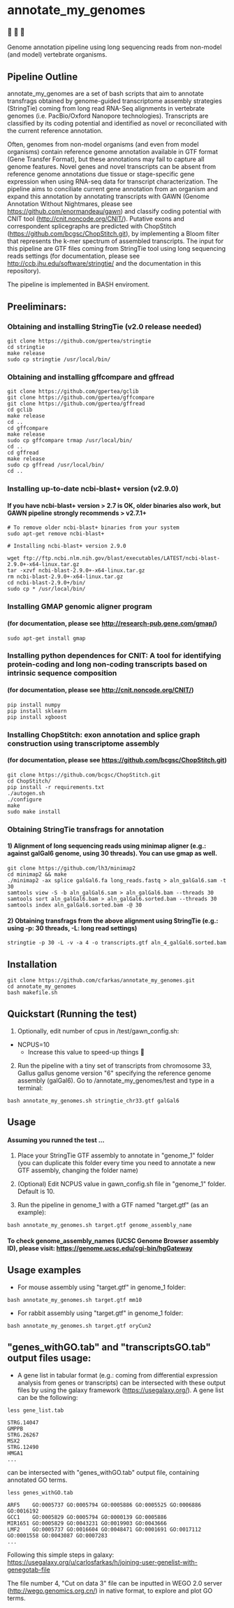 # annotate_my_genomes 
### :microscope: :hatching_chick: :hatched_chick: 
Genome annotation pipeline using long sequencing reads from non-model (and model) vertebrate organisms.

## Pipeline Outline

  annotate_my_genomes are a set of bash scripts that aim to annotate transfrags obtained by genome-guided transcriptome assembly strategies (StringTie) coming from long read RNA-Seq alignments in vertebrate genomes (i.e. PacBio/Oxford Nanopore technologies). Transcripts are classified by its coding potential and identified as novel or reconciliated with the current reference annotation.
  
  Often, genomes from non-model organisms (and even from model organisms) contain reference genome annotation available in GTF format (Gene Transfer Format), but these annotations may fail to capture all genome features. Novel genes and novel transcripts can be absent from reference genome annotations due tissue or stage-specific gene expression when using RNA-seq data for transcript characterization. The pipeline aims to conciliate current gene annotation from an organism and expand this annotation by annotating transcripts with GAWN (Genome Annotation Without Nightmares, please see https://github.com/enormandeau/gawn) and classify coding potential with CNIT tool (http://cnit.noncode.org/CNIT/). Putative exons and correspondent splicegraphs are predicted with ChopStitch (https://github.com/bcgsc/ChopStitch.git), by implementing a Bloom filter that represents the k-mer spectrum of assembled transcripts. The input for this pipeline are GTF files coming from StringTie tool using long sequencing reads settings (for documentation, please see http://ccb.jhu.edu/software/stringtie/ and the documentation in this repository). 

The pipeline is implemented in BASH enviroment.


## Preeliminars:

### Obtaining and installing StringTie (v2.0 release needed)

```
git clone https://github.com/gpertea/stringtie
cd stringtie
make release
sudo cp stringtie /usr/local/bin/
```
### Obtaining and installing gffcompare and gffread

```
git clone https://github.com/gpertea/gclib
git clone https://github.com/gpertea/gffcompare
git clone https://github.com/gpertea/gffread
cd gclib
make release
cd ..
cd gffcompare
make release
sudo cp gffcompare trmap /usr/local/bin/
cd ..
cd gffread
make release
sudo cp gffread /usr/local/bin/
cd ..
```
### Installing up-to-date ncbi-blast+ version (v2.9.0)
#### If you have ncbi-blast+ version > 2.7 is OK, older binaries also work, but GAWN pipeline strongly recommends > v2.7.1+

```
# To remove older ncbi-blast+ binaries from your system 
sudo apt-get remove ncbi-blast+

# Installing ncbi-blast+ version 2.9.0

wget ftp://ftp.ncbi.nlm.nih.gov/blast/executables/LATEST/ncbi-blast-2.9.0+-x64-linux.tar.gz
tar -xzvf ncbi-blast-2.9.0+-x64-linux.tar.gz
rm ncbi-blast-2.9.0+-x64-linux.tar.gz
cd ncbi-blast-2.9.0+/bin/
sudo cp * /usr/local/bin/ 
```
### Installing GMAP genomic aligner program 
#### (for documentation, please see http://research-pub.gene.com/gmap/)

```
sudo apt-get install gmap
```

### Installing python dependences for CNIT: A tool for identifying protein-coding and long non-coding transcripts based on intrinsic sequence composition 
#### (for documentation, please see http://cnit.noncode.org/CNIT/)

```
pip install numpy
pip install sklearn
pip install xgboost
```
### Installing ChopStitch: exon annotation and splice graph construction using transcriptome assembly
#### (for documentation, please see https://github.com/bcgsc/ChopStitch.git)

```
git clone https://github.com/bcgsc/ChopStitch.git
cd ChopStitch/
pip install -r requirements.txt
./autogen.sh
./configure
make
sudo make install
```

### Obtaining StringTie transfrags for annotation

#### 1) Alignment of long sequencing reads using minimap aligner (e.g.: against galGal6 genome, using 30 threads). You can use gmap as well. 
```
git clone https://github.com/lh3/minimap2
cd minimap2 && make
./minimap2 -ax splice galGal6.fa long_reads.fastq > aln_galGal6.sam -t 30
samtools view -S -b aln_galGal6.sam > aln_galGal6.bam --threads 30
samtools sort aln_galGal6.bam > aln_galGal6.sorted.bam --threads 30
samtools index aln_galGal6.sorted.bam -@ 30
```

#### 2) Obtaining transfrags from the above alignment using StringTie (e.g.: using -p: 30 threads, -L: long read settings)
```
stringtie -p 30 -L -v -a 4 -o transcripts.gtf aln_4_galGal6.sorted.bam
```

## Installation
  
```
git clone https://github.com/cfarkas/annotate_my_genomes.git
cd annotate_my_genomes
bash makefile.sh
```

## Quickstart (Running the test)

1) Optionally, edit number of cpus in /test/gawn_config.sh:

- NCPUS=10
  - Increase this value to speed-up things :rocket:

2) Run the pipeline with a tiny set of transcripts from chromosome 33, Gallus gallus genome version "6" specifying the reference genome assembly (galGal6). Go to /annotate_my_genomes/test and type in a terminal:

```
bash annotate_my_genomes.sh stringtie_chr33.gtf galGal6
```

## Usage


#### Assuming you runned the test ...

1) Place your StringTie GTF assembly to annotate in "genome_1" folder (you can duplicate this folder every time you need to annotate a new GTF assembly, changing the folder name)

2) (Optional) Edit NCPUS value in gawn_config.sh file in "genome_1" folder. Default is 10. 

3) Run the pipeline in genome_1 with a GTF named "target.gtf" (as an example):
```
bash annotate_my_genomes.sh target.gtf genome_assembly_name
```
#### To check genome_assembly_names (UCSC Genome Browser assembly ID), please visit: https://genome.ucsc.edu/cgi-bin/hgGateway


## Usage examples

- For mouse assembly using "target.gtf" in genome_1 folder:
```
bash annotate_my_genomes.sh target.gtf mm10
```
- For rabbit assembly using "target.gtf" in genome_1 folder:
```
bash annotate_my_genomes.sh target.gtf oryCun2
```

## "genes_withGO.tab" and "transcriptsGO.tab" output files usage:
- A gene list in tabular format (e.g.: coming from differential expression analysis from genes or transcripts) can be intersected with these output files by using the galaxy framework (https://usegalaxy.org/). A gene list can be the following:

```
less gene_list.tab

STRG.14047
GMPPB
STRG.26267
MSX2
STRG.12490
HMGA1
...
```

can be intersected with "genes_withGO.tab" output file, containing annotated GO terms. 
```
less genes_withGO.tab

ARF5    GO:0005737 GO:0005794 GO:0005886 GO:0005525 GO:0006886 GO:0016192
GCC1    GO:0005829 GO:0005794 GO:0000139 GO:0005886
MIR1651 GO:0005829 GO:0043231 GO:0019903 GO:0043666
LMF2    GO:0005737 GO:0016604 GO:0048471 GO:0001691 GO:0017112 GO:0001558 GO:0043087 GO:0007283
...
```
Following this simple steps in galaxy: https://usegalaxy.org/u/carlosfarkas/h/joining-user-genelist-with-genegotab-file

The file number 4, "Cut on data 3" file can be inputted in WEGO 2.0 server (http://wego.genomics.org.cn/) in native format, to explore and plot GO terms. 
